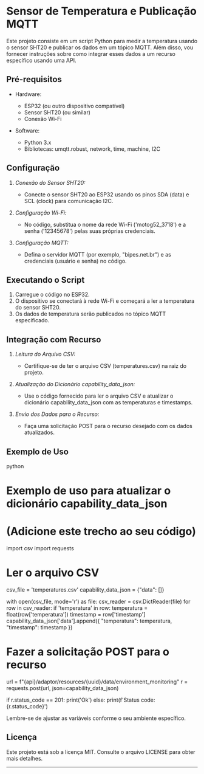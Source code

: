 # Sensor de Temperatura e Publicação MQTT

Este projeto consiste em um script Python para medir a temperatura usando o sensor SHT20 e publicar os dados em um tópico MQTT. Além disso, vou fornecer instruções sobre como integrar esses dados a um recurso específico usando uma API.

## Pré-requisitos

- Hardware:

  - ESP32 (ou outro dispositivo compatível)
  - Sensor SHT20 (ou similar)
  - Conexão Wi-Fi

- Software:
  - Python 3.x
  - Bibliotecas: umqtt.robust, network, time, machine, I2C

## Configuração

1. _Conexão do Sensor SHT20:_

   - Conecte o sensor SHT20 ao ESP32 usando os pinos SDA (data) e SCL (clock) para comunicação I2C.

2. _Configuração Wi-Fi:_

   - No código, substitua o nome da rede Wi-Fi ('motog52_3718') e a senha ('12345678') pelas suas próprias credenciais.

3. _Configuração MQTT:_
   - Defina o servidor MQTT (por exemplo, "bipes.net.br") e as credenciais (usuário e senha) no código.

## Executando o Script

1. Carregue o código no ESP32.
2. O dispositivo se conectará à rede Wi-Fi e começará a ler a temperatura do sensor SHT20.
3. Os dados de temperatura serão publicados no tópico MQTT especificado.

## Integração com Recurso

1. _Leitura do Arquivo CSV:_

   - Certifique-se de ter o arquivo CSV (temperatures.csv) na raiz do projeto.

2. _Atualização do Dicionário capability_data_json:_

   - Use o código fornecido para ler o arquivo CSV e atualizar o dicionário capability_data_json com as temperaturas e timestamps.

3. _Envio dos Dados para o Recurso:_
   - Faça uma solicitação POST para o recurso desejado com os dados atualizados.

## Exemplo de Uso

python

# Exemplo de uso para atualizar o dicionário capability_data_json

# (Adicione este trecho ao seu código)

import csv
import requests

# Ler o arquivo CSV

csv_file = 'temperatures.csv'
capability_data_json = {"data": []}

with open(csv_file, mode='r') as file:
csv_reader = csv.DictReader(file)
for row in csv_reader:
if 'temperatura' in row:
temperatura = float(row['temperatura'])
timestamp = row['timestamp']
capability_data_json['data'].append({
"temperatura": temperatura,
"timestamp": timestamp
})

# Fazer a solicitação POST para o recurso

url = f"{api}/adaptor/resources/{uuid}/data/environment_monitoring"
r = requests.post(url, json=capability_data_json)

if r.status_code == 201:
print('Ok')
else:
print(f'Status code: {r.status_code}')

Lembre-se de ajustar as variáveis conforme o seu ambiente específico.

## Licença

Este projeto está sob a licença MIT. Consulte o arquivo LICENSE para obter mais detalhes.

---
